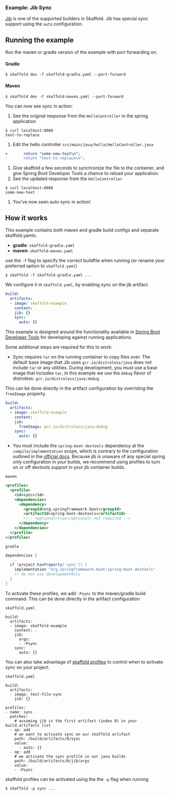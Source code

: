 ### Example: Jib Sync

[Jib](https://github.com/GoogleContainerTools/jib) is one of the supported builders in Skaffold. Jib
has special sync support using the `auto` configuration.

## Running the example

Run the maven or gradle version of the example with port forwarding on.

#### Gradle
```
$ skaffold dev -f skaffold-gradle.yaml --port-forward
```

#### Maven
```
$ skaffold dev -f skaffold-maven.yaml --port-forward
```

You can now see sync in action:
1. See the original response from the `HelloController` in the spring application 
  ```
  $ curl localhost:8080
  text-to-replace
  ```
1. Edit the hello controller `src/main/java/hello/HelloController.java`
  ```diff
  +       return "some-new-text\n";
  -       return "text-to-replace\n";
  ```
1. Give skaffold a few seconds to synchronize the file to the container, and give Spring
   Boot Developer Tools a chance to reload your application.
1. See the updated response from the `HelloController`
  ```
  $ curl localhost:8080
  some-new-text
  ```
1. You've now seen auto sync in action!

## How it works

This example contains both maven and gradle build configs and separate skaffold.yamls.

- **gradle**: `skaffold-gradle.yaml`
- **maven**: `skaffold-maven.yaml`

use the `-f` flag to specify the correct buildfile when running (or rename your preferred option to `skaffold.yaml`)
```
$ skaffold -f skaffold-gradle.yaml ...
```

We configure it in `skaffold.yaml`, by enabling sync on the jib artifact.

```yaml
build:
  artifacts:
  - image: skaffold-example
    context: .
    jib: {}
    sync: 
      auto: {}
```

This example is designed around the functionality available in [Spring Boot Developer Tools](https://docs.spring.io/spring-boot/docs/current/reference/html/using-spring-boot.html#using-boot-devtools) for developing against running applications.

Some additional steps are required for this to work:
- Sync requires `tar` on the running container to copy files over. The default base image that Jib uses `gcr.io/distroless/java` does not include `tar` or any utilities. During development, you must use a base image that includes `tar`, in this example we use the `debug` flavor of distroless: `gcr.io/distroless/java:debug` 

This can be done directly in the artifact configuration by overriding the `fromImage` property.

```yaml
build:
  artifacts:
  - image: skaffold-example
    context: .
    jib: 
      fromImage: gcr.io/distroless/java:debug
    sync: 
      auto: {}
```


- You must include the `spring-boot-devtools` dependency at the `compile/implementation` scope, which is contrary to the configuration outlined in the [official docs](https://docs.spring.io/spring-boot/docs/current/reference/html/using-spring-boot.html#using-boot-devtools). Because jib is unaware of any special spring only configuration in your builds, we recommend using profiles to turn on or off devtools support in your jib container builds.

`maven`
```xml
<profiles>
  <profile>
    <id>sync</id>
    <dependencies>
      <dependency>
        <groupId>org.springframework.boot</groupId>
        <artifactId>spring-boot-devtools</artifactId>
        <!-- <optional>true</optional> not required -->
      </dependency>
    </dependencies>
  </profile>
</profiles>
```

`gradle`
```groovy
dependencies {
  ...
  if (project.hasProperty('sync')) {
    implementation "org.springframework.boot:spring-boot-devtools"
    // do not use developmentOnly
  }
}
```

To activate these profiles, we add `-Psync` to the maven/gradle build command. This can be done directly in the artifact configuration

`skaffold.yaml`
```
build:
  artifacts:
  - image: skaffold-example
    context: .
    jib: 
      args: 
      - -Psync
    sync: 
      auto: {}
```

You can also take advantage of [skaffold profiles](https://skaffold.dev/docs/environment/profiles/) to control when to activate sync on your project.

`skaffold.yaml`
```
build:
  artifacts:
  - image: test-file-sync
    jib: {}

profiles:
- name: sync
  patches:
    # assuming jib is the first artifact (index 0) in your build.artifacts list
  - op: add
    # we want to activate sync on our skaffold artifact
    path: /build/artifacts/0/sync
    value:
      - auto: {}
  - op: add
    # we activate the sync profile in our java builds
    path: /build/artifacts/0/jib/args
    value:
    - -Psync
```

skaffold profiles can be activated using the the `-p` flag when running

```
$ skaffold -p sync ...
```
